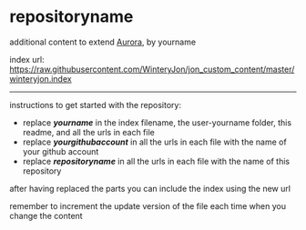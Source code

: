 # repositoryname
additional content to extend [Aurora](https://aurorabuilder.com/), by yourname

index url: https://raw.githubusercontent.com/WinteryJon/jon_custom_content/master/winteryjon.index

---

instructions to get started with the repository:

- replace ***yourname*** in the index filename, the user-yourname folder, this readme, and all the urls in each file
- replace ***yourgithubaccount*** in all the urls in each file with the name of your github account
- replace ***repositoryname*** in all the urls in each file with the name of this repository

after having replaced the parts you can include the index using the new url

remember to increment the update version of the file each time when you change the content
